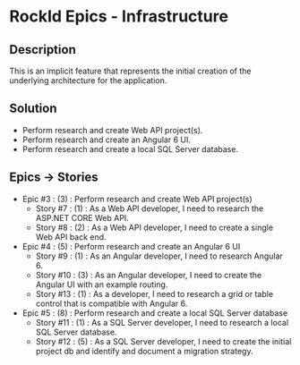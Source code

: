 # RockId Epics - Infrastructure #

## Description ##

This is an implicit feature that represents the initial creation of the underlying architecture for the application.

## Solution ##

* Perform research and create Web API project(s).
* Perform research and create an Angular 6 UI.
* Perform research and create a local SQL Server database.

## Epics -> Stories ##

* Epic #3 : (3) : Perform research and create Web API project(s)
  * Story #7 : (1) : As a Web API developer, I need to research the ASP.NET CORE Web API.
  * Story #8 : (2) : As a Web API developer, I need to create a single Web API back end.
* Epic #4 : (5) : Perform research and create an Angular 6 UI
  * Story #9 : (1) : As an Angular developer, I need to research Angular 6.
  * Story #10 : (3) : As an Angular developer, I need to create the Angular UI with an example routing.
  * Story #13 : (1) : As a developer, I need to research a grid or table control that is compatible with Angular 6.
* Epic #5 : (8) : Perform research and create a local SQL Server database
  * Story #11 : (1) : As a SQL Server developer, I need to research a local SQL Server database.
  * Story #12 : (5) : As a SQL Server developer, I need to create the initial project db and identify and document a migration strategy.